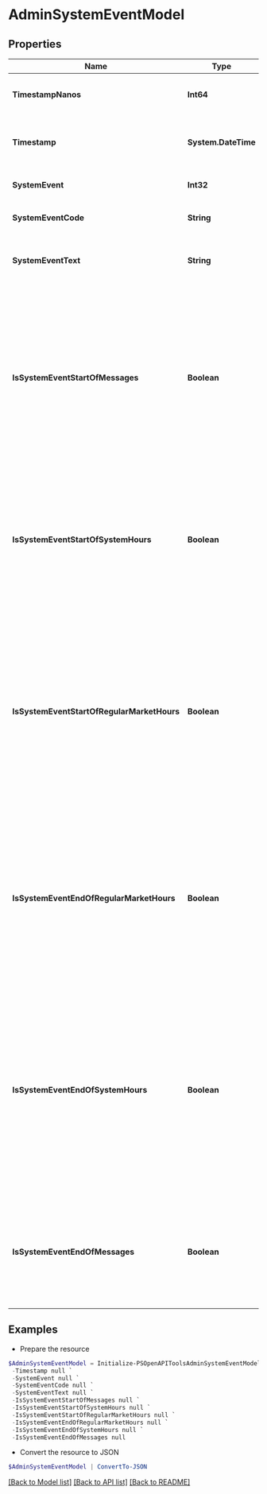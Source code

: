 # AdminSystemEventModel
## Properties

Name | Type | Description | Notes
------------ | ------------- | ------------- | -------------
**TimestampNanos** | **Int64** | Original timestamp in nanoseconds since epoch | [optional] 
**Timestamp** | **System.DateTime** | Time when the system event was recorded as DateTime | [optional] 
**SystemEvent** | **Int32** | System event as byte value | [optional] 
**SystemEventCode** | **String** | System event as string | [optional] 
**SystemEventText** | **String** | Human-readable description of the system event | [optional] 
**IsSystemEventStartOfMessages** | **Boolean** | Indicates if the system event is &#39;Start of Messages&#39; (O). Outside of heartbeat messages on the lower level protocol,  the start of day message is the first message sent in any trading session. | [optional] 
**IsSystemEventStartOfSystemHours** | **Boolean** | Indicates if the system event is &#39;Start of System Hours&#39; (S). This message indicates that IEX is open and ready to start accepting orders. | [optional] 
**IsSystemEventStartOfRegularMarketHours** | **Boolean** | Indicates if the system event is &#39;Start of Regular Market Hours&#39; (R). This message indicates that DAY and GTX orders, as well as market orders and pegged orders,  are available for execution on IEX. | [optional] 
**IsSystemEventEndOfRegularMarketHours** | **Boolean** | Indicates if the system event is &#39;End of Regular Market Hours&#39; (M). This message indicates that DAY orders, market orders, and pegged orders  are no longer accepted by IEX. | [optional] 
**IsSystemEventEndOfSystemHours** | **Boolean** | Indicates if the system event is &#39;End of System Hours&#39; (E). This message indicates that IEX is now closed and will not accept  any new orders during this trading session. It is still possible  to receive messages after the end of day. | [optional] 
**IsSystemEventEndOfMessages** | **Boolean** | Indicates if the system event is &#39;End of Messages&#39; (C). This is always the last message sent in any trading session. | [optional] 

## Examples

- Prepare the resource
```powershell
$AdminSystemEventModel = Initialize-PSOpenAPIToolsAdminSystemEventModel  -TimestampNanos null `
 -Timestamp null `
 -SystemEvent null `
 -SystemEventCode null `
 -SystemEventText null `
 -IsSystemEventStartOfMessages null `
 -IsSystemEventStartOfSystemHours null `
 -IsSystemEventStartOfRegularMarketHours null `
 -IsSystemEventEndOfRegularMarketHours null `
 -IsSystemEventEndOfSystemHours null `
 -IsSystemEventEndOfMessages null
```

- Convert the resource to JSON
```powershell
$AdminSystemEventModel | ConvertTo-JSON
```

[[Back to Model list]](../README.md#documentation-for-models) [[Back to API list]](../README.md#documentation-for-api-endpoints) [[Back to README]](../README.md)

